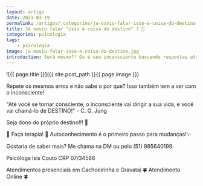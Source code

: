```yaml
---
layout: artigo
date: 2021-03-19
permalink: /artigos/:categories/ja-ouviu-falar-isso-e-coisa-do-destino
title: Já ouviu falar "isso é coisa do destino" ? 🤔
categories: psicologia
tags:
    - psicologia
image: ja-ouviu-falar-isso-e-coisa-do-destino.jpg
introduction: Será mesmo?! Ou é seu inconsciente buscando respostas através do seu comportamento, e você sem pensar sobre só vai deixando acontecer...
---
```


![{{ page.title }}]({{ site.post_path  }}{{ page.image }})

Repete os mesmos erros e não sabe o por que?
Isso também tem a ver com o inconsciente!

"Até você se tornar consciente, o inconsciente vai dirigir a sua vida, e você vai chamá-lo de DESTINO!" - C. G. Jung

Seja dono do próprio destino!!! 🌻

🌻 Faça terapia! 🌻
Autoconhecimento é o primeiro passo para mudanças!✨

Gostaria de saber mais?
Me chama na DM ou pelo (51) 985640199.

Psicóloga Isis Couto
CRP 07/34586

Atendimentos presenciais em Cachoeirinha e Gravataí 🍀
Atendimento Online 🍀